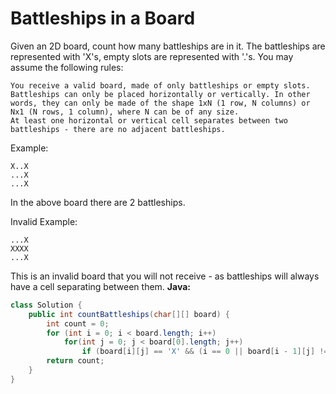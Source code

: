 # Battleships in a Board

Given an 2D board, count how many battleships are in it. The battleships are represented with 'X's, empty slots are represented with '.'s. You may assume the following rules:

    You receive a valid board, made of only battleships or empty slots.
    Battleships can only be placed horizontally or vertically. In other words, they can only be made of the shape 1xN (1 row, N columns) or Nx1 (N rows, 1 column), where N can be of any size.
    At least one horizontal or vertical cell separates between two battleships - there are no adjacent battleships.

Example:

    X..X
    ...X
    ...X

In the above board there are 2 battleships.

Invalid Example:

    ...X
    XXXX
    ...X

This is an invalid board that you will not receive - as battleships will always have a cell separating between them.
**Java:**
```java
class Solution {
    public int countBattleships(char[][] board) {
        int count = 0;
        for (int i = 0; i < board.length; i++)
            for(int j = 0; j < board[0].length; j++)
                if (board[i][j] == 'X' && (i == 0 || board[i - 1][j] != 'X') && (j == 0 || board[i][j - 1] != 'X')) count++;
        return count;
    }
}
```
